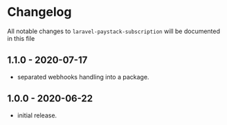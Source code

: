 # Changelog

All notable changes to `laravel-paystack-subscription` will be documented in this file

## 1.1.0 - 2020-07-17
- separated webhooks handling into a package.

## 1.0.0 - 2020-06-22
- initial release.
